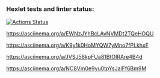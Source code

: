 ### Hexlet tests and linter status:
[![Actions Status](https://github.com/VErgasheva/frontend-project-44/actions/workflows/hexlet-check.yml/badge.svg)](https://github.com/VErgasheva/frontend-project-44/actions)

https://asciinema.org/a/EWNzJYhBcLAvNVMDt2TQeHOQU

https://asciinema.org/a/K9y1k0HoMYQW7yMno7fPLkhxF

https://asciinema.org/a/JVSJ58kpFUa81BtOIRAre4B4d

https://asciinema.org/a/NC8Vm0e9yu0tpYsJalFf6Bm9M

